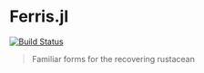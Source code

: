 # Ferris.jl

[![Build Status](https://github.com/eikopf/Ferris.jl/actions/workflows/CI.yml/badge.svg?branch=main)](https://github.com/eikopf/Ferris.jl/actions/workflows/CI.yml?query=branch%3Amain)

> Familiar forms for the recovering rustacean
